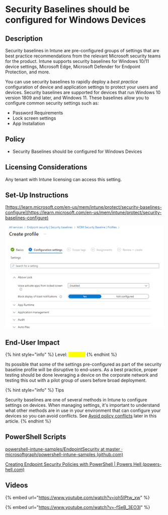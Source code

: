# Security Baselines should be configured for Windows Devices

## Description

Security baselines in Intune are pre-configured groups of settings that are best practice recommendations from the relevant Microsoft security teams for the product. Intune supports security baselines for Windows 10/11 device settings, Microsoft Edge, Microsoft Defender for Endpoint Protection, and more.

You can use security baselines to rapidly deploy a _best practice_ configuration of device and application settings to protect your users and devices. Security baselines are supported for devices that run Windows 10 version 1809 and later, and Windows 11. These baselines allow you to configure common security settings such as:

* Password Requirements
* Lock screen settings
* App Installation

## Policy

* Security Baselines should be configured for Windows Devices

## Licensing Considerations

Any tenant with Intune licensing can access this setting.

## Set-Up Instructions

[https://learn.microsoft.com/en-us/mem/intune/protect/security-baselines-configure](https://learn.microsoft.com/en-us/mem/intune/protect/security-baselines-configure)

![](../../.gitbook/assets/pic16.png)

## End-User Impact

{% hint style="info" %}
Level: <mark style="color:yellow;">Medium</mark>
{% endhint %}

Its possible that some of the settings pre-configured as part of the security baseline profile will be disruptive to end-users. As a best practice, proper testing should be done leveraging a device on the corporate network and testing this out with a pilot group of users before broad deployment.

{% hint style="info" %}
Tips

Security baselines are one of several methods in Intune to configure settings on devices. When managing settings, it's important to understand what other methods are in use in your environment that can configure your devices so you can avoid conflicts. See [Avoid policy conflicts](https://learn.microsoft.com/en-us/mem/intune/protect/endpoint-security#avoid-policy-conflicts) later in this article.
{% endhint %}

## PowerShell Scripts

[powershell-intune-samples/EndpointSecurity at master · microsoftgraph/powershell-intune-samples (github.com)](https://github.com/microsoftgraph/powershell-intune-samples/tree/master/EndpointSecurity)

[Creating Endpoint Security Policies with PowerShell | Powers Hell (powers-hell.com)](https://powers-hell.com/2020/04/21/creating-endpoint-security-policies-with-powershell/)

## Videos&#x20;

{% embed url="https://www.youtube.com/watch?v=ioh5IPtw_xw" %}

{% embed url="https://www.youtube.com/watch?v=-fSeB_3EO3I" %}

